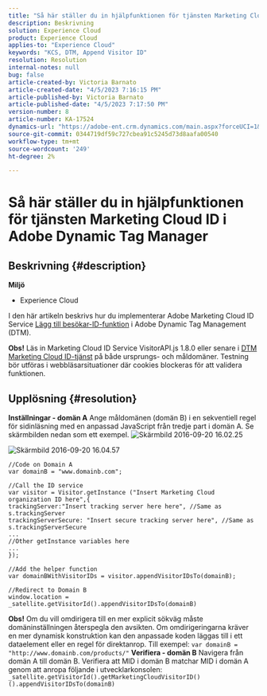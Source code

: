 ```yaml
---
title: "Så här ställer du in hjälpfunktionen för tjänsten Marketing Cloud ID i Adobe Dynamic Tag Manager"
description: Beskrivning
solution: Experience Cloud
product: Experience Cloud
applies-to: "Experience Cloud"
keywords: "KCS, DTM, Append Visitor ID"
resolution: Resolution
internal-notes: null
bug: false
article-created-by: Victoria Barnato
article-created-date: "4/5/2023 7:16:15 PM"
article-published-by: Victoria Barnato
article-published-date: "4/5/2023 7:17:50 PM"
version-number: 8
article-number: KA-17524
dynamics-url: "https://adobe-ent.crm.dynamics.com/main.aspx?forceUCI=1&pagetype=entityrecord&etn=knowledgearticle&id=192f5551-e6d3-ed11-a7c7-6045bd006295"
source-git-commit: 0344719df59c727cbea91c5245d73d8aafa00540
workflow-type: tm+mt
source-wordcount: '249'
ht-degree: 2%

---
```


# Så här ställer du in hjälpfunktionen för tjänsten Marketing Cloud ID i Adobe Dynamic Tag Manager

## Beskrivning {#description}

<b>Miljö</b>
- Experience Cloud


I den här artikeln beskrivs hur du implementerar Adobe Marketing Cloud ID Service [Lägg till besökar-ID-funktion](https://experienceleague.adobe.com/docs/id-service/using/id-service-api/methods/appendvisitorid.html) i Adobe Dynamic Tag Management (DTM).

<b>Obs!</b> Läs in Marketing Cloud ID Service VisitorAPI.js 1.8.0 eller senare i [DTM Marketing Cloud ID-tjänst](https://experienceleague.adobe.com/docs/id-service/using/id-service-api/methods/getmcvid.html) på både ursprungs- och måldomäner. Testning bör utföras i webbläsarsituationer där cookies blockeras för att validera funktionen.


## Upplösning {#resolution}

<b>Inställningar - domän A</b>
Ange måldomänen (domän B) i en sekventiell regel för sidinläsning med en anpassad JavaScript från tredje part i domän A. Se skärmbilden nedan som ett exempel.
![Skärmbild 2016-09-20 16.02.25](https://helpx.adobe.com/content/dam/help/en/dtm/kb/how-to-set-marketing-cloud-id-service-helper-function-in-adobe-d/jcr%3acontent/main-pars/image/Screenshot%202016-09-20%2016.02.25.png "Skärmbild 2016-09-20 16.02.25")

![Skärmbild 2016-09-20 16.04.57](https://helpx.adobe.com/content/dam/help/en/dtm/kb/how-to-set-marketing-cloud-id-service-helper-function-in-adobe-d/jcr%3acontent/main-pars/image_1393293752/Screenshot%202016-09-20%2016.04.57.png "Skärmbild 2016-09-20 16.04.57")

```clike
//Code on Domain A
var domainB = "www.domainb.com";
 
//Call the ID service
var visitor = Visitor.getInstance ("Insert Marketing Cloud organization ID here",{
trackingServer:"Insert tracking server here here", //Same as s.trackingServer
trackingServerSecure: "Insert secure tracking server here", //Same as s.trackingServerSecure
...
//Other getInstance variables here
...
});
 
//Add the helper function
var domainBWithVisitorIDs = visitor.appendVisitorIDsTo(domainB);
 
//Redirect to Domain B
window.location = _satellite.getVisitorId().appendVisitorIDsTo(domainB)
```


<b>Obs!</b> Om du vill omdirigera till en mer explicit sökväg måste domäninställningen återspegla den avsikten. Om omdirigeringarna kräver en mer dynamisk konstruktion kan den anpassade koden läggas till i ett dataelement eller en regel för direktanrop. Till exempel: `var domainB = "http://www.domainb.com/products/"`
<b>Verifiera - domän B</b>
Navigera från domän A till domän B. Verifiera att MID i domän B matchar MID i domän A genom att anropa följande i utvecklarkonsolen:  `_satellite.getVisitorId().getMarketingCloudVisitorID()().appendVisitorIDsTo(domainB)`
